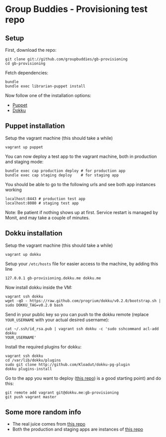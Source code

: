 # Group Buddies - Provisioning test repo

## Setup

First, download the repo:

    git clone git://github.com/groupbuddies/gb-provisioning
    cd gb-provisioning

Fetch dependencies:

    bundle
    bundle exec librarian-puppet install

Now follow one of the installation options:

* [Puppet](#puppet-installation)
* [Dokku](#dokku)

## Puppet installation

Setup the vagrant machine (this should take a while)

    vagrant up puppet

You can now deploy a test app to the vagrant machine, both in production and
staging mode:

    bundle exec cap production deploy # for production app
    bundle exec cap staging deploy    # for staging app

You should be able to go to the following urls and see both app instances
working

    localhost:8443 # production test app
    localhost:8080 # staging test app

Note: Be patient if nothing shows up at first. Service restart is managed by
Monit, and may take a couple of minutes.

## Dokku installation

Setup the vagrant machine (this should take a while)

    vagrant up dokku

Setup your `/etc/hosts` file for easier access to the machine, by adding this
line

    127.0.0.1 gb-provisioning.dokku.me dokku.me

Now install dokku inside the VM:

    vagrant ssh dokku
    wget -qO - https://raw.github.com/progrium/dokku/v0.2.0/bootstrap.sh | sudo DOKKU_TAG=v0.2.0 bash

Send in your public key so you can push to the dokku remote (replace
`YOUR_USERNAME` with your actual desired username):

    cat ~/.ssh/id_rsa.pub | vagrant ssh dokku -c 'sudo sshcommand acl-add dokku
    YOUR_USERNAME'

Install the required plugins for dokku:

    vagrant ssh dokku
    cd /var/lib/dokku/plugins
    sudo git clone http://github.com/Kloadut/dokku-pg-plugin
    dokku plugins-install

Go to the app you want to deploy ([this repo](https://github.com/naps62/the_well_provisioned_test_app)) is a good starting point) and do this:

    git remote add vagrant git@dokku.me:gb-provisioning
    git push vagrant master

## Some more random info

* The real juice comes from [this repo](https://github.com/naps62/gb-puppet)
* Both the production and staging apps are instances of [this
repo](https://github.com/naps62/the_well_provisioned_test_app)


